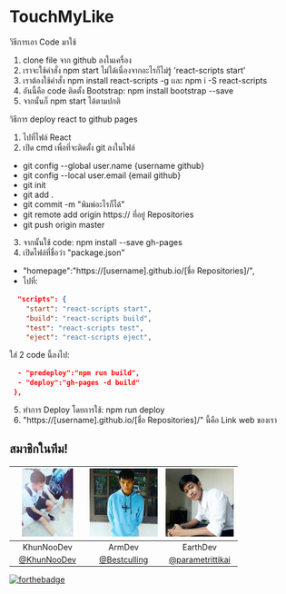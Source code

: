 # TouchMyLike
  วิธีการเอา Code มาใช้
1) clone file จาก github ลงในเครื่อง
2) เราจะใช้คำสั่ง npm start ไม่ได้เนื่องจากอะไรก็ไม่รู้ 'react-scripts start'
3) เราต้องใช้คำสั่ง npm install react-scripts -g เเละ npm i -S react-scripts
4) อันนี้คือ code ติดตั้ง Bootstrap: npm install bootstrap --save
5) จากนั้นก็ npm start ได้ตามปกติ

  วิธีการ deploy react to github pages
1) ไปที่ไฟล์ React 
2) เปิด cmd เพื่อที่จะติดตั้ง git ลงในไฟล์
  - git config --global user.name {username github}
  - git config --local user.email {email github}
  - git init
  - git add .
  - git commit -m "พิมพ์อะไรก็ได้"
  - git remote add origin https:// ที่อยู่ Repositories 
  - git push origin master
3) จากนั้นใช้ code: npm install --save gh-pages
4) เปิดไฟล์ที่ชื่อว่า "package.json" 
  - "homepage":"https://[username].github.io/[ชื่อ Repositories]/",
  - ไปที่:
  ```json
    "scripts": {
      "start": "react-scripts start",
      "build": "react-scripts build",
      "test": "react-scripts test",
      "eject": "react-scripts eject",
  ```
  
  ใส่ 2 code นี้ลงไป:
  ```json
    - "predeploy":"npm run build",
    - "deploy":"gh-pages -d build"
   },
   ```
   
5) ทำการ Deploy โดยการใช้: npm run deploy
6) "https://[username].github.io/[ชื่อ Repositories]/" นี้คือ Link web ของเรา



## สมาชิกในทีม!
|<a href=""><img src="https://github.com/KhunNooDev/test/blob/master/img/tml_1.jpg" width="120" height="120"></a>|<a href=""><img src="https://github.com/KhunNooDev/test/blob/master/img/tml_3.jpg" width="120" height="120"></a>|<a href=""><img src="https://github.com/KhunNooDev/test/blob/master/img/tml_2.jpg" width="120" height="120"></a>|
|:-------------:|:-------------:|:-------------:|
| KhunNooDev      | ArmDev      | EarthDev      |
| [@KhunNooDev](https://github.com/KhunNooDev) | [@Bestculling](https://github.com/Bestculling) | [@parametrittikai](https://github.com/parametrittikai)

[![forthebadge](https://forthebadge.com/images/badges/made-with-javascript.svg)](https://forthebadge.com) 
